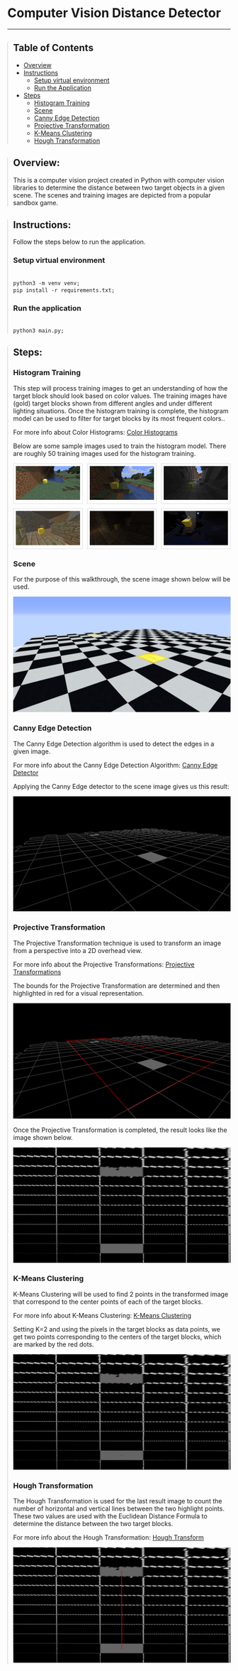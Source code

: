 <h1>Computer Vision Distance Detector</h1>
<hr>

<div style="border-left: 1px solid #ccc; padding-left: 12px;">
<h2>Table of Contents</h2>
<ul>
    <li><a href="#overview">Overview</a></li>
    <li><a href="#instructions">Instructions</a>
        <ul>
            <li><a href="#setup-virtual-environment">Setup virtual environment</a></li>
            <li><a href="#run-app">Run the Application</a></li>
        </ul>
    </li>
    <li><a href="#steps">Steps</a>
        <ul>
            <li><a href="#histogram-training">Histogram Training</a></li>
            <li><a href="#scene">Scene</a></li>
            <li><a href="#canny-edge">Canny Edge Detection</a></li>
            <li><a href="#projective-transformation">Projective Transformation</a></li>
            <li><a href="#k-means">K-Means Clustering</a></li>
            <li><a href="#hough-transform">Hough Transformation</a></li>
        </ul>
    </li>


</ul>
</div>

<div style="border-left: 1px solid #ccc; padding-left: 12px;" id="overview">
<h2>Overview:</h2>
<p>
This is a computer vision project created in Python with computer vision libraries to
determine the distance between two target objects in a given scene. The scenes and training images
are depicted from a popular sandbox game.
</p>
</div>


<div style="border-left: 1px solid #ccc; padding-left: 12px;" id="instructions">
<h2>Instructions:</h2>

<p>
Follow the steps below to run the application.
</p>

<h3 id="setup-virtual-environment">
Setup virtual environment
</h3>
<pre><code class="language-bash">
python3 -m venv venv;
pip install -r requirements.txt;
</code></pre>

<h3 id="run-app">
Run the application
</h3>
<pre><code class="language-bash">
python3 main.py;
</code></pre>

</div>

<div style="border-left: 1px solid #ccc; padding-left: 12px;" id="steps">
<h2>Steps:</h2>

<h3 id="histogram-training">
Histogram Training
</h3>

<p>
This step will process training images to get an understanding of
how the target block should look based on color values. The training images have (gold) target blocks shown
from different angles and under different lighting situations. Once the histogram training is complete,
the histogram model can be used to filter for target blocks by its most frequent colors..
</p>

<p>For more info about Color Histograms:
    <a href="https://en.wikipedia.org/wiki/https://en.wikipedia.org/wiki/Color_histogram" target="_blank">Color Histograms</a>
</p>

<p>
Below are some sample images used to train the histogram model.
There are roughly 50 training images used for the histogram training.
</p>


<div style="display: grid; grid-template-columns: repeat(3, 1fr); gap: 10px;">
  <div style="border: 1px solid #dddd; padding: 5px;">
    <a href="histogram_training/raw/41.png">
    <img src="histogram_training/raw/41.png" alt="Histogram Image 1" style="width: 100%;">
    </a>
  </div>
 <div style="border: 1px solid #ddd; padding: 5px;">
    <a href="histogram_training/raw/42.png">
    <img src="histogram_training/raw/42.png" alt="Histogram Image 2" style="width: 100%;">
    </a>
  </div>
 <div style="border: 1px solid #ddd; padding: 5px;">
    <a href="histogram_training/raw/43.png">
    <img src="histogram_training/raw/43.png" alt="Histogram Image 3" style="width: 100%;">
    </a>
  </div>
 <div style="border: 1px solid #ddd; padding: 5px;">
    <a href="histogram_training/raw/14.png">
    <img src="histogram_training/raw/14.png" alt="Histogram Image 4" style="width: 100%;">
    </a>
  </div>
 <div style="border: 1px solid #ddd; padding: 5px;">
    <a href="histogram_training/raw/22.png">
    <img src="histogram_training/raw/22.png" alt="Histogram Image 5" style="width: 100%;">
    </a>
  </div>
 <div style="border: 1px solid #ddd; padding: 5px;">
    <a href="histogram_training/raw/33.png">
    <img src="histogram_training/raw/33.png" alt="Histogram Image 6" style="width: 100%;">
    </a>
  </div>

</div>


<h3 id="scene">
Scene
</h3>
<p>
For the purpose of this walkthrough, the scene image shown below will be used.
</p>

<img src="scene/14.png">


<h3 id="canny-edge">
Canny Edge Detection
</h3>
<p>The Canny Edge Detection algorithm is used to detect the edges in a given image.</p>
<p>For more info about the Canny Edge Detection Algorithm:
    <a href="https://en.wikipedia.org/wiki/Canny_edge_detector" target="_blank">Canny Edge
        Detector</a>
</p>
<p>Applying the Canny Edge detector to the scene image gives us this result:</p>
<img src="step_results/r.png">

<h3 id="projective-transformation">
Projective Transformation
</h3>
<p>                        
The Projective Transformation technique is used to transform an image from a perspective
into a 2D overhead view.
</p>

<p>For more info about the Projective Transformations:
    <a href="https://www.graphicsmill.com/docs/gm5/Transformations.htm" target="_blank">Projective Transformations</a>
</p>

<p>                        
The bounds for the Projective Transformation are determined and then highlighted in red for a visual representation.
</p>
<img src="step_results/r_lined.png">

<p>                        
Once the Projective Transformation is completed, the result looks like the image shown below.
</p>
<img src="step_results/transformed.png">


<h3 id="k-means">
K-Means Clustering
</h3>
<p>
K-Means Clustering will be used to find 2 points in the transformed image that
correspond to the center points of each of the target blocks.
</p>

<p>For more info about K-Means Clustering:
    <a href="https://en.wikipedia.org/wiki/K-means_clustering" target="_blank">K-Means Clustering</a>
</p>
<p>Setting K=2 and using the pixels in the target blocks as data points, we get two points corresponding to the centers 
of the target blocks, which are marked by the red dots.
</p>

<img src="step_results/kmeans_centers.png">

<h3 id="hough-transform">
Hough Transformation
</h3>

<p>
The Hough Transformation is used for the last result image to count the number of horizontal and vertical lines between the two highlight
points. These two values are used with the Euclidean Distance Formula to determine the distance between the two target blocks.
</p>

<p>For more info about the Hough Transformation:
    <a href="https://en.wikipedia.org/wiki/Hough_transform" target="_blank">Hough Transform</a>
</p>

<img src="step_results/hough_lined.png">
</div>
